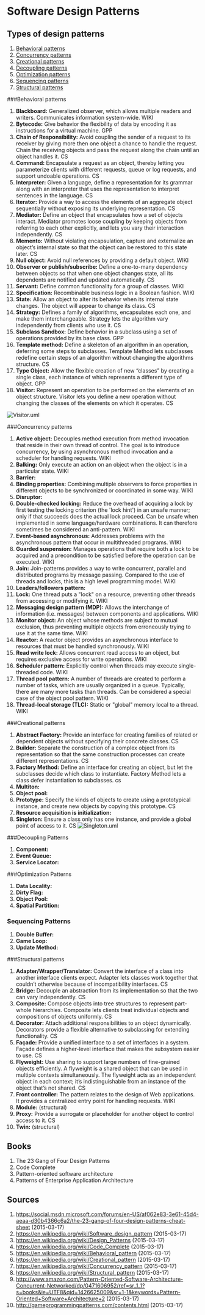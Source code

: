 # Software Design Patterns

## Types of design patterns
1. [Behavioral patterns](#behavioral-patterns)
2. [Concurrency patterns](#concurrency-patterns)
3. [Creational patterns](#creational-patterns)
4. [Decoupling patterns](#decoupling-patterns)
5. [Optimization patterns](#optimization-patterns)
6. [Sequencing patterns](#sequencing-patterns)
7. [Structural patterns](#structural-patterns)

###Behavioral patterns
1. **Blackboard:**
Generalized observer, which allows multiple readers and writers. Communicates information system-wide.
WIKI
2. **Bytecode:**
Give behavior the flexibility of data by encoding it as instructions for a virtual machine.
GPP
3. **Chain of Responsibility:**
Avoid coupling the sender of a request to its receiver by giving more then one object a chance to handle the request. Chain the receiving objects and pass the request along the chain until an object handles it.
CS
4. **Command:**
Encapsulate a request as an object, thereby letting you parameterize clients with different requests, queue or log requests, and support undoable operations.
CS
6. **Interpreter:**
Given a language, define a representation for its grammar along with an interpreter that uses the representation to interpret sentences in the language.
CS
7. **Iterator:**
Provide a way to access the elements of an aggregate object sequentially without exposing its underlying representation.
CS
8. **Mediator:**
Define an object that encapsulates how a set of objects interact. Mediator promotes loose coupling by keeping objects from referring to each other explicitly, and lets you vary their interaction independently.
CS
9. **Memento:**
Without violating encapsulation, capture and externalize an object’s internal state so that the object can be restored to this state later.
CS
10. **Null object:**
Avoid null references by providing a default object.
WIKI
11. **Observer or publish/subscribe:**
Define a one-to-many dependency between objects so that when one object changes state, all its dependents are notified and updated automatically.
CS
12. **Servant:**
Define common functionality for a group of classes.
WIKI
13. **Specification:**
Recombinable business logic in a Boolean fashion.
WIKI
15. **State:**
Allow an object to alter its behavior when its internal state changes. The object will appear to change its class. CS
15. **Strategy:**
Defines a family of algorithms, encapsulates each one, and make them interchangeable. Strategy lets the algorithm vary independently from clients who use it.
CS
16. **Subclass Sandbox:**
Define behavior in a subclass using a set of operations provided by its base class.
GPP
17. **Template method:**
Define a skeleton of an algorithm in an operation, deferring some steps to subclasses. Template Method lets subclasses redefine certain steps of an algorithm without changing the algorithms structure.
CS
18. **Type Object:**
Allow the flexible creation of new “classes” by creating a single class, each instance of which represents a different type of object.
GPP
19. **Visitor:**
Represent an operation to be performed on the elements of an object structure. Visitor lets you define a new operation without changing the classes of the elements on which it operates.
CS

![Visitor.uml](http://yuml.me/cd5c5e05)

###Concurrency patterns
1. **Active object:**
Decouples method execution from method invocation that reside in their own thread of control. The goal is to introduce concurrency, by using asynchronous method invocation and a scheduler for handling requests.
WIKI
2. **Balking:**
Only execute an action on an object when the object is in a particular state.
WIKI
3. **Barrier:**
3. **Binding properties:**
Combining multiple observers to force properties in different objects to be synchronized or coordinated in some way.
WIKI
4. **Disruptor:**
5. **Double-checked locking:**
Reduce the overhead of acquiring a lock by first testing the locking criterion (the 'lock hint') in an unsafe manner; only if that succeeds does the actual lock proceed.
Can be unsafe when implemented in some language/hardware combinations. It can therefore sometimes be considered an anti-pattern.
WIKI
5. **Event-based asynchronous:**
Addresses problems with the asynchronous pattern that occur in multithreaded programs.
WIKI
6. **Guarded suspension:**
Manages operations that require both a lock to be acquired and a precondition to be satisfied before the operation can be executed.
WIKI
6. **Join:**
Join-patterns provides a way to write concurrent, parallel and distributed programs by message passing. Compared to the use of threads and locks, this is a high level programming model.
WIKI
7. **Leaders/followers pattern:**
6. **Lock:**
One thread puts a "lock" on a resource, preventing other threads from accessing or modifying it.
WIKI
7. **Messaging design pattern (MDP):**
Allows the interchange of information (i.e. messages) between components and applications.
WIKI
8. **Monitor object:**
An object whose methods are subject to mutual exclusion, thus preventing multiple objects from erroneously trying to use it at the same time.
WIKI
9. **Reactor:** 
A reactor object provides an asynchronous interface to resources that must be handled synchronously.
WIKI
10. **Read write lock:**
Allows concurrent read access to an object, but requires exclusive access for write operations.
WIKI
11. **Scheduler pattern:**
Explicitly control when threads may execute single-threaded code.
WIKI
12. **Thread pool pattern:**
A number of threads are created to perform a number of tasks, which are usually organized in a queue.
Typically, there are many more tasks than threads. Can be considered a special case of the object pool pattern.
WIKI
13. **Thread-local storage (TLC):**
Static or "global" memory local to a thread.
WIKI

###Creational patterns
1. **Abstract Factory:**
Provide an interface for creating families of related or dependent objects without specifying their concrete classes.
CS
2. **Builder:**
Separate the construction of a complex object from its representation so that the same construction processes can create different representations.
CS
3. **Factory Method:**
Define an interface for creating an object, but let the subclasses decide which class to instantiate. Factory Method lets a class defer instantiation to subclasses.
cs
4. **Multiton:**
5. **Object pool:**
6. **Prototype:**
Specify the kinds of objects to create using a prototypical instance, and create new objects by copying this prototype.
CS
7. **Resource acquisition is initialization:**
8. **Singleton:**
Ensure a class only has one instance, and provide a global point of access to it.
CS
![Singleton.uml](http://yuml.me/1ce87b6c)

###Decoupling Patterns
1. **Component:**
2. **Event Queue:**
3. **Service Locator:**

###Optimization Patterns
1. **Data Locality:**
2. **Dirty Flag:**
3. **Object Pool:**
4. **Spatial Partition:**

### Sequencing Patterns
1. **Double Buffer:**
2. **Game Loop:**
3. **Update Method:**

###Structural patterns
1. **Adapter/Wrapper/Translator:**
Convert the interface of a class into another interface clients expect. Adapter lets classes work together that couldn’t otherwise because of incompatibility interfaces.
CS
2. **Bridge:**
Decouple an abstraction from its implementation so that the two can vary independently.
CS
3. **Composite:**
Compose objects into tree structures to represent part-whole hierarchies. Composite lets clients treat individual objects and compositions of objects uniformly.
CS
4. **Decorator:**
Attach additional responsibilities to an object dynamically. Decorators provide a flexible alternative to subclassing for extending functionality.
CS
5. **Façade:**
Provide a unified interface to a set of interfaces in a system. Façade defines a higher-level interface that makes the subsystem easier to use.
CS
6. **Flyweight:**
Use sharing to support large numbers of fine-grained objects efficiently. A flyweight is a shared object that can be used in multiple contexts simultaneously.
The flyweight acts as an independent object in each context; it’s indistinguishable from an instance of the object that’s not shared.
CS
7. **Front controller:**
The pattern relates to the design of Web applications. It provides a centralized entry point for handling requests.
WIKI
8. **Module:** (structural)
9. **Proxy:**
Provide a surrogate or placeholder for another object to control access to it.
CS
10. **Twin:** (structural)

## Books
1. The 23 Gang of Four Design Patterns
2. Code Complete
3. Pattern-oriented software architecture 
4. Patterns of Enterprise Application Architecture

## Sources
1. https://social.msdn.microsoft.com/forums/en-US/af062e83-3e61-45d4-aeaa-d30b4366c6a2/the-23-gang-of-four-design-patterns-cheat-sheet  (2015-03-17)
2. https://en.wikipedia.org/wiki/Software_design_pattern (2015-03-17)
3. https://en.wikipedia.org/wiki/Design_Patterns (2015-03-17)
4. https://en.wikipedia.org/wiki/Code_Complete (2015-03-17)
5. https://en.wikipedia.org/wiki/Behavioral_pattern (2015-03-17)
6. https://en.wikipedia.org/wiki/Creational_pattern (2015-03-17)
7. https://en.wikipedia.org/wiki/Concurrency_pattern (2015-03-17)
8. https://en.wikipedia.org/wiki/Structural_pattern (2015-03-17)
9. http://www.amazon.com/Pattern-Oriented-Software-Architecture-Concurrent-Networked/dp/0471606952/ref=sr_1_1?s=books&ie=UTF8&qid=1426625009&sr=1-1&keywords=Pattern-Oriented+Software+Architecture+2 (2015-03-17)
10. http://gameprogrammingpatterns.com/contents.html (2015-03-17)
